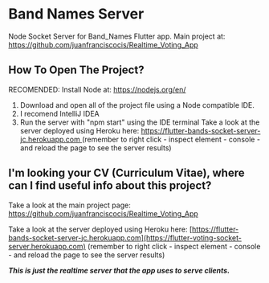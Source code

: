 # Band Names Server
Node Socket Server for Band_Names Flutter app.
Main project at: https://github.com/juanfranciscocis/Realtime_Voting_App

## How To Open The Project?
RECOMENDED: Install Node at:  https://nodejs.org/en/
1. Download and open all of the project file using a Node compatible IDE.
2. I recomend IntelliJ IDEA
3. Run the server with "npm start" using the IDE terminal
Take a look at the server deployed using Heroku here: [https://flutter-bands-socket-server-jc.herokuapp.com ](https://flutter-voting-socket-server.herokuapp.com)(remember to right click - inspect element -  console - and reload the page to see the server results)

## I'm looking your CV (Curriculum Vitae), where can I find useful info about this project?
Take a look at the main project page: https://github.com/juanfranciscocis/Realtime_Voting_App

Take a look at the server deployed using Heroku here: [https://flutter-bands-socket-server-jc.herokuapp.com](https://flutter-voting-socket-server.herokuapp.com) (remember to right click - inspect element -  console - and reload the page to see the server results)

***This is just the realtime server that the app uses to serve clients.***
 
